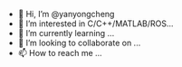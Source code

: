 - 👋 Hi, I’m @yanyongcheng
- 👀 I’m interested in C/C++/MATLAB/ROS...
- 🌱 I’m currently learning ...
- 💞️ I’m looking to collaborate on ...
- 📫 How to reach me ...

<!---
yanyongcheng/yanyongcheng is a ✨ special ✨ repository because its `README.md` (this file) appears on your GitHub profile.
You can click the Preview link to take a look at your changes.
--->
